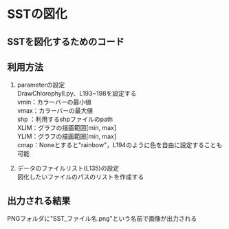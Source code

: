 # SSTの図化

## SSTを図化するためのコード

## 利用方法
1. parameterの設定  
    DrawChlorophyll.py、L193~198を設定する  
    vmin：カラーバーの最小値  
    vmax：カラーバーの最大値   
    shp ：利用するshpファイルのpath  
    XLIM：グラフの描画範囲[min, max]  
    YLIM：グラフの描画範囲[min, max]  
    cmap：Noneとすると"rainbow"，L194のように色を自由に設定することも可能    

2. データのファイルリスト(L135)の設定  
    図化したいファイルのパスのリストを作成する

## 出力される結果
PNGフォルダに"SST_ファイル名.png"という名前で画像が出力される  

